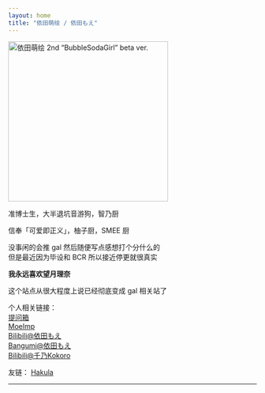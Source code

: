 ```yaml
---
layout: home
title: "依田萌绘 / 依田もえ"
---
```


<img src="http://yoro.xyz/YodaMoe_v2.png" alt="依田萌绘 2nd “BubbleSodaGirl” beta ver." width="324" height="324" align="middle" />

准博士生，大半退坑音游狗，智乃厨

信奉「可爱即正义」，柚子厨，SMEE 厨

没事闲的会推 gal 然后随便写点感想打个分什么的  
但是最近因为毕设和 BCR 所以接近停更就很真实

**我永远喜欢望月理奈**



这个站点从很大程度上说已经彻底变成 gal 相关站了

个人相关链接：  
[提问箱](https://www.popiask.cn/Yoda_Moe)     
[MoeImp](http://yoro.xyz/impression)   
[Bilibili@依田もえ](https://space.bilibili.com/431901596)   
[Bangumi@依田もえ](http://bgm.tv/user/523627)  
[Bilibili@千乃Kokoro](https://space.bilibili.com/12802748)

友链：
[Hakula](https://hakula.xyz)

---

